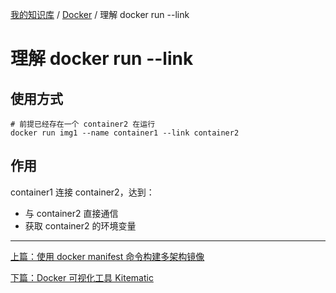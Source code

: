 [我的知识库](../README.md) / [Docker](zz_gneratered_mdi.md) / 理解 docker run --link

# 理解 docker run --link

## 使用方式

```shell
# 前提已经存在一个 container2 在运行
docker run img1 --name container1 --link container2
```

## 作用

container1 连接 container2，达到：

- 与 container2 直接通信
- 获取 container2 的环境变量

---
[上篇：使用 docker manifest 命令构建多架构镜像](docker-manifest-build-cross-arch-image.md)

[下篇：Docker 可视化工具 Kitematic](docker-visiable-tool-kitematic.md)
